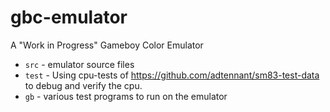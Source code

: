# gbc-emulator

A "Work in Progress" Gameboy Color Emulator

* `src` - emulator source files
* `test` - Using cpu-tests of https://github.com/adtennant/sm83-test-data to debug and verify the cpu.
* `gb` - various test programs to run on the emulator


